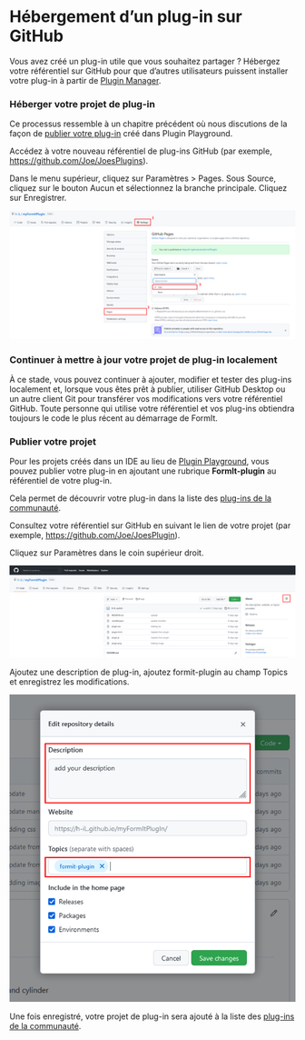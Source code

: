 # Hébergement d’un plug-in sur GitHub

Vous avez créé un plug-in utile que vous souhaitez partager ? Hébergez votre référentiel sur GitHub pour que d’autres utilisateurs puissent installer votre plug-in à partir de [Plugin Manager](../../how-to-use-plug-ins.md#plugin-manager).

### Héberger votre projet de plug-in

Ce processus ressemble à un chapitre précédent où nous discutions de la façon de [publier votre plug-in](../your-first-plugin/publishing-your-project.md) créé dans Plugin Playground.

Accédez à votre nouveau référentiel de plug-ins GitHub (par exemple, https://github.com/Joe/JoesPlugins).

Dans le menu supérieur, cliquez sur Paramètres > Pages. Sous Source, cliquez sur le bouton Aucun et sélectionnez la branche principale. Cliquez sur Enregistrer.

![](<../../../.gitbook/assets/image (74).png>)

### Continuer à mettre à jour votre projet de plug-in localement

À ce stade, vous pouvez continuer à ajouter, modifier et tester des plug-ins localement et, lorsque vous êtes prêt à publier, utiliser GitHub Desktop ou un autre client Git pour transférer vos modifications vers votre référentiel GitHub. Toute personne qui utilise votre référentiel et vos plug-ins obtiendra toujours le code le plus récent au démarrage de FormIt.

### Publier votre projet

Pour les projets créés dans un IDE au lieu de [Plugin Playground](../your-first-plugin/plugin-playground.md), vous pouvez publier votre plug-in en ajoutant une rubrique **FormIt-plugin** au référentiel de votre plug-in.

Cela permet de découvrir votre plug-in dans la liste des [plug-ins de la communauté](../../example-1/formit-plugin-community.md).

Consultez votre référentiel sur GitHub en suivant le lien de votre projet (par exemple, https://github.com/Joe/JoesPlugin).

Cliquez sur Paramètres dans le coin supérieur droit.

![](<../../../.gitbook/assets/image (39).png>)

Ajoutez une description de plug-in, ajoutez formit-plugin au champ Topics et enregistrez les modifications.

![](<../../../.gitbook/assets/image (54).png>)

Une fois enregistré, votre projet de plug-in sera ajouté à la liste des [plug-ins de la communauté](https://github.com/topics/formit-plugin).

###
